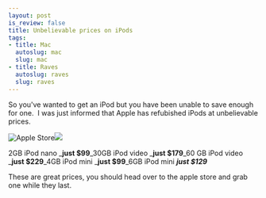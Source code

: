 ```yaml
--- 
layout: post
is_review: false
title: Unbelievable prices on iPods
tags: 
- title: Mac
  autoslug: mac
  slug: mac
- title: Raves
  autoslug: raves
  slug: raves
---
```


So you've wanted to get an iPod but you have been unable to save enough for one.  I was just informed that Apple has refubished iPods at unbelievable prices.

![Apple Store](http://afimages.apple.com/promos/486x60_ipod.gif)![](http://ad.linksynergy.com/fs-bin/show?id=7zjtbXxvHe8&bids=77305.10001639&type=4&subid=0)

2GB iPod nano _**just $99**_30GB iPod video _**just $179**_60 GB iPod video _**just $229**_4GB iPod mini _**just $99**_6GB iPod mini _**just $129**_

These are great prices, you should head over to the apple store and grab one while they last. 
